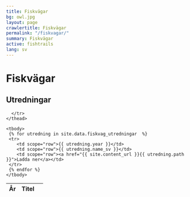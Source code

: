 ```yaml
---
title: Fiskvägar
bg: owl.jpg
layout: page
crawlertitle: Fiskvägar
permalink: "/fiskvagar/"
summary: Fiskvägar
active: fishtrails
lang: sv
---
```


# Fiskvägar

## Utredningar

<table class="responsive-table">
    <thead>
      <tr>
        <th scope="col">År</th>
        <th scope="col">Titel</th>
        <th scope="col"></th>

      </tr>
    </thead>

    <tbody>
     {% for utredning in site.data.fiskvag_utredningar  %}
     <tr>
        <td scope="row">{{ utredning.year }}</td>
        <td scope="row">{{ utredning.name_sv }}</td>
        <td scope="row"><a href="{{ site.content_url }}{{ utredning.path }}">Ladda ner</a></td>
     </tr>
     {% endfor %}
    </tbody>
</table>
